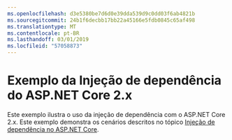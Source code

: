 ```yaml
---
ms.openlocfilehash: d3e5380be7d6d0e39dda539d9c0dd03f6ab4821b
ms.sourcegitcommit: 24b1f6decbb17bb22a45166e5fdb0845c65af498
ms.translationtype: MT
ms.contentlocale: pt-BR
ms.lasthandoff: 03/01/2019
ms.locfileid: "57058873"
---
```

# <a name="aspnet-core-dependency-injection-2x-sample"></a>Exemplo da Injeção de dependência do ASP.NET Core 2.x

Este exemplo ilustra o uso da injeção de dependência com o ASP.NET Core 2.x. Este exemplo demonstra os cenários descritos no tópico [Injeção de dependência no ASP.NET Core](https://docs.microsoft.com/aspnet/core/fundamentals/dependency-injection).
